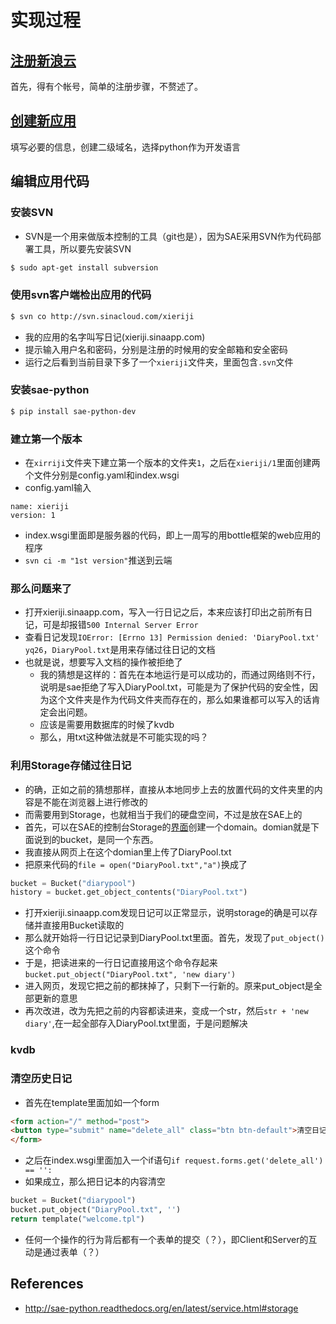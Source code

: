 # 实现过程
## [注册新浪云](http://www.sinacloud.com/sso/register.html)
首先，得有个帐号，简单的注册步骤，不赘述了。

## [创建新应用](http://sae.sina.com.cn/?m=dashboard)
填写必要的信息，创建二级域名，选择python作为开发语言

## 编辑应用代码
### 安装SVN
- SVN是一个用来做版本控制的工具（git也是），因为SAE采用SVN作为代码部署工具，所以要先安装SVN
```bash
$ sudo apt-get install subversion	
```

### 使用svn客户端检出应用的代码
```bash
$ svn co http://svn.sinacloud.com/xieriji
```
- 我的应用的名字叫写日记(xieriji.sinaapp.com)
- 提示输入用户名和密码，分别是注册的时候用的安全邮箱和安全密码
- 运行之后看到当前目录下多了一个`xieriji`文件夹，里面包含`.svn`文件

### 安装sae-python
```bash
$ pip install sae-python-dev
```

### 建立第一个版本
- 在`xirriji`文件夹下建立第一个版本的文件夹`1`，之后在`xieriji/1`里面创建两个文件分别是config.yaml和index.wsgi
- config.yaml输入
```
name: xieriji
version: 1
```
- index.wsgi里面即是服务器的代码，即上一周写的用bottle框架的web应用的程序
- `svn ci -m "1st version"`推送到云端

### 那么问题来了
- 打开xieriji.sinaapp.com，写入一行日记之后，本来应该打印出之前所有日记，可是却报错`500 Internal Server Error`
- 查看日记发现`IOError: [Errno 13] Permission denied: 'DiaryPool.txt' yq26`，`DiaryPool.txt`是用来存储过往日记的文档
- 也就是说，想要写入文档的操作被拒绝了
  - 我的猜想是这样的：首先在本地运行是可以成功的，而通过网络则不行，说明是sae拒绝了写入DiaryPool.txt，可能是为了保护代码的安全性，因为这个文件夹是作为代码文件夹而存在的，那么如果谁都可以写入的话肯定会出问题。
  - 应该是需要用数据库的时候了kvdb
  - 那么，用txt这种做法就是不可能实现的吗？

### 利用Storage存储过往日记
- 的确，正如之前的猜想那样，直接从本地同步上去的放置代码的文件夹里的内容是不能在浏览器上进行修改的
- 而需要用到Storage，也就相当于我们的硬盘空间，不过是放在SAE上的
- 首先，可以在SAE的控制台Storage的[界面](sae.sina.com.cn)创建一个domain。domian就是下面说到的bucket，是同一个东西。
- 我直接从网页上在这个domian里上传了DiaryPool.txt
- 把原来代码的`file = open("DiaryPool.txt","a")`换成了
```python
bucket = Bucket("diarypool")
history = bucket.get_object_contents("DiaryPool.txt")
```
- 打开xieriji.sinaapp.com发现日记可以正常显示，说明storage的确是可以存储并直接用Bucket读取的
- 那么就开始将一行日记记录到DiaryPool.txt里面。首先，发现了`put_object()`这个命令
- 于是，把读进来的一行日记直接用这个命令存起来`bucket.put_object("DiaryPool.txt", 'new diary')`
- 进入网页，发现它把之前的都抹掉了，只剩下一行新的。原来put_object是全部更新的意思
- 再次改进，改为先把之前的内容都读进来，变成一个str，然后`str + 'new diary'`,在一起全部存入DiaryPool.txt里面，于是问题解决

### kvdb

### 清空历史日记
- 首先在template里面加如一个form
```html
<form action="/" method="post">
<button type="submit" name="delete_all" class="btn btn-default">清空日记本</button>
</form>
```
- 之后在index.wsgi里面加入一个if语句`if request.forms.get('delete_all') == '':`
- 如果成立，那么把日记本的内容清空
```python
bucket = Bucket("diarypool")
bucket.put_object("DiaryPool.txt", '')
return template("welcome.tpl")
```
- 任何一个操作的行为背后都有一个表单的提交（？），即Client和Server的互动是通过表单（？）



## References
- http://sae-python.readthedocs.org/en/latest/service.html#storage

